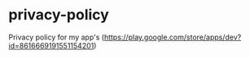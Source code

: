 # privacy-policy
Privacy policy for my app's (https://play.google.com/store/apps/dev?id=8616669191551154201)
